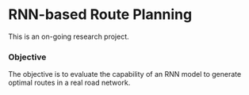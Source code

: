 # RNN-based Route Planning
This is an on-going research project. 

### Objective
The objective is to evaluate the capability of an RNN model to generate optimal routes in a real road network.
